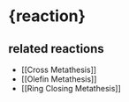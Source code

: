 # {reaction}

## related reactions
- [[Cross Metathesis]]
- [[Olefin Metathesis]]
- [[Ring Closing Metathesis]]